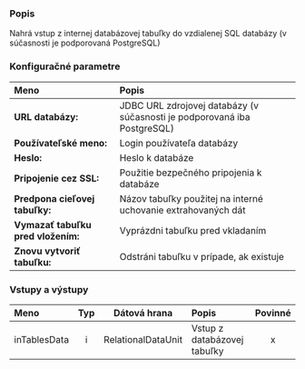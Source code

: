 ### Popis

Nahrá vstup z internej databázovej tabuľky do vzdialenej SQL databázy (v súčasnosti je podporovaná PostgreSQL)

### Konfiguračné parametre

| Meno | Popis |
|:----|:----|
|**URL databázy:**|JDBC URL zdrojovej databázy (v súčasnosti je podporovaná iba PostgreSQL)|
|**Používateľské meno:**|Login používateľa databázy|
|**Heslo:**|Heslo k databáze|
|**Pripojenie cez SSL:**|Použitie bezpečného pripojenia k databáze|
|**Predpona cieľovej tabuľky:**|Názov tabuľky použitej na interné uchovanie extrahovaných dát|
|**Vymazať tabuľku pred vložením:**|Vyprázdni tabuľku pred vkladaním|
|**Znovu vytvoriť tabuľku:**|Odstráni tabuľku v prípade, ak existuje|

### Vstupy a výstupy ###

|Meno |Typ | Dátová hrana | Popis | Povinné |
|:--------|:------:|:------:|:-------------|:---------------------:|
|inTablesData|i|RelationalDataUnit|Vstup z databázovej tabuľky|x|